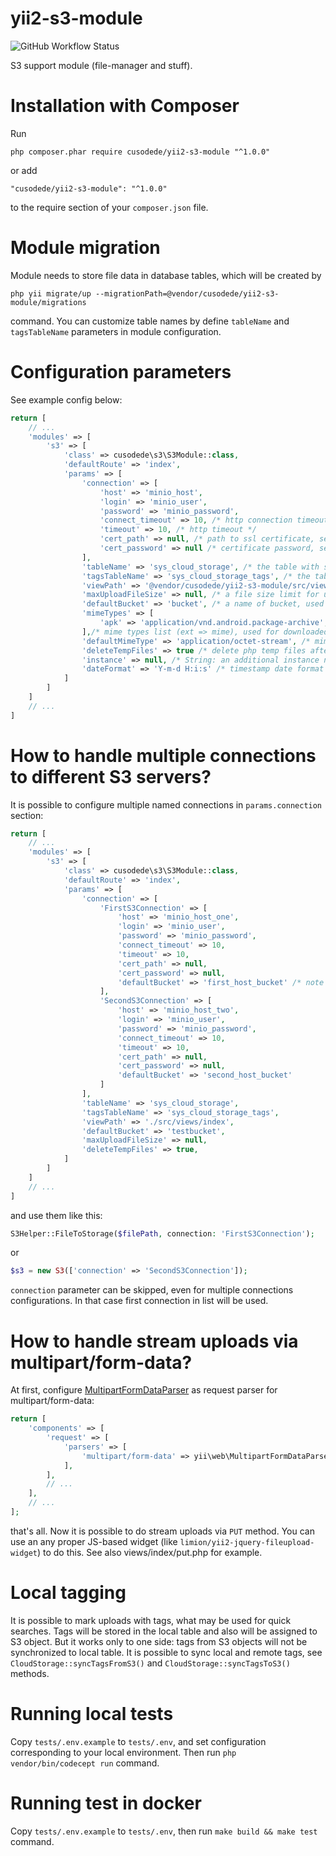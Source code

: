 # yii2-s3-module

![GitHub Workflow Status](https://img.shields.io/github/workflow/status/cusodede/yii2-s3-module/CI%20with%20PostgreSQL)

S3 support module (file-manager and stuff).

# Installation with Composer

Run

```
php composer.phar require cusodede/yii2-s3-module "^1.0.0"
```

or add

```
"cusodede/yii2-s3-module": "^1.0.0"
```

to the require section of your `composer.json` file.

# Module migration

Module needs to store file data in database tables, which will be created by

```
php yii migrate/up --migrationPath=@vendor/cusodede/yii2-s3-module/migrations
```

command. You can customize table names by define `tableName` and `tagsTableName` parameters in module
configuration.

# Configuration parameters

See example config below:

```php
return [
    // ...
    'modules' => [
        's3' => [
            'class' => cusodede\s3\S3Module::class,
            'defaultRoute' => 'index',
            'params' => [
                'connection' => [
                    'host' => 'minio_host',
                    'login' => 'minio_user',
                    'password' => 'minio_password',
                    'connect_timeout' => 10, /* http connection timeout */
                    'timeout' => 10, /* http timeout */
                    'cert_path' => null, /* path to ssl certificate, set null to disable */
                    'cert_password' => null /* certificate password, set null, if certificate has no password */
                ],
                'tableName' => 'sys_cloud_storage', /* the table with storage data info, see Module migration section */
                'tagsTableName' => 'sys_cloud_storage_tags', /* the table with local tags, see Module migration section */
                'viewPath' => '@vendor/cusodede/yii2-s3-module/src/views/index', /* path to view templates, if you want to customize them */
                'maxUploadFileSize' => null, /* a file size limit for uploaded file, set null to disable */
                'defaultBucket' => 'bucket', /* a name of bucket, used by default, if null, an alphabetically first bucket will be used */
                'mimeTypes' => [
                    'apk' => 'application/vnd.android.package-archive',
                ],/* mime types list (ext => mime), used for downloaded files mime substitution. Note: that list overrides a magic.mime file information. */
                'defaultMimeType' => 'application/octet-stream', /* mime type, that be used for any file, which extension aren't included in mimeTypes parameter or in magic.mime */
                'deleteTempFiles' => true /* delete php temp files after upload */
                'instance' => null, /* String: an additional instance name (useful for connection definition, if several connections are used. Null: disabled */
                'dateFormat' => 'Y-m-d H:i:s' /* timestamp date format for created_at field. Also can be set via closure like 'dateFormat' => function() => DateTimeImmutable::createFromFormat('Y-m-d H:i:s.uO', '2009-02-15') */
            ]
        ]
    ]
    // ...
]
```

# How to handle multiple connections to different S3 servers?

It is possible to configure multiple named connections in `params.connection` section:

```php
return [
    // ...
    'modules' => [
        's3' => [
            'class' => cusodede\s3\S3Module::class,
            'defaultRoute' => 'index',
            'params' => [
                'connection' => [
                    'FirstS3Connection' => [
                        'host' => 'minio_host_one',
                        'login' => 'minio_user',
                        'password' => 'minio_password',
                        'connect_timeout' => 10,
                        'timeout' => 10,
                        'cert_path' => null,
                        'cert_password' => null,
                        'defaultBucket' => 'first_host_bucket' /* note that you can set default bucket for each connection separately */
                    ],
                    'SecondS3Connection' => [
                        'host' => 'minio_host_two',
                        'login' => 'minio_user',
                        'password' => 'minio_password',
                        'connect_timeout' => 10,
                        'timeout' => 10,
                        'cert_path' => null,
                        'cert_password' => null,
                        'defaultBucket' => 'second_host_bucket'
                    ]
                ],
                'tableName' => 'sys_cloud_storage',
                'tagsTableName' => 'sys_cloud_storage_tags',
                'viewPath' => './src/views/index',
                'defaultBucket' => 'testbucket',
                'maxUploadFileSize' => null,
                'deleteTempFiles' => true,
            ]
        ]
    ]
    // ...
]
```

and use them like this:

```php
S3Helper::FileToStorage($filePath, connection: 'FirstS3Connection');
```

or

```php
$s3 = new S3(['connection' => 'SecondS3Connection']);
```

`connection` parameter can be skipped, even for multiple connections configurations. In that case first
connection in list will be used.

# How to handle stream uploads via multipart/form-data?

At first,
configure [MultipartFormDataParser](https://www.yiiframework.com/doc/api/2.0/yii-web-multipartformdataparser)
as request parser for multipart/form-data:

```php
return [
    'components' => [
        'request' => [
            'parsers' => [
                'multipart/form-data' => yii\web\MultipartFormDataParser::class
            ],
        ],
        // ...
    ],
    // ...
];
```

that's all. Now it is possible to do stream uploads via `PUT` method. You can use an any proper JS-based
widget (like `limion/yii2-jquery-fileupload-widget`) to do this. See also views/index/put.php for example.

# Local tagging

It is possible to mark uploads with tags, what may be used for quick searches. Tags will be stored in the
local table and also will be assigned to S3 object. But it works only to one side: tags from S3 objects will
not be synchronized to local table. It is possible to sync local and remote tags, see
`CloudStorage::syncTagsFromS3()` and `CloudStorage::syncTagsToS3()` methods.

# Running local tests

Copy `tests/.env.example` to `tests/.env`, and set configuration corresponding to your local environment. Then
run `php vendor/bin/codecept run` command.

# Running test in docker

Copy `tests/.env.example` to `tests/.env`, then run `make build && make test` command.
